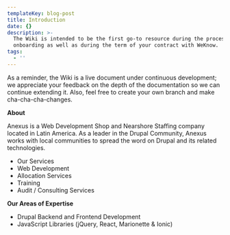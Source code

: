 ```yaml
---
templateKey: blog-post
title: Introduction
date: {}
description: >-
  The Wiki is intended to be the first go-to resource during the process of
  onboarding as well as during the term of your contract with WeKnow.
tags:
  - ''
---
```

As a reminder, the Wiki is a live document under continuous development; we appreciate your feedback on the depth of the documentation so we can continue extending it. Also, feel free to create your own branch and make cha-cha-cha-changes.

**About**

Anexus is a Web Development Shop and Nearshore Staffing company located in Latin America. As a leader in the Drupal Community, Anexus works with local communities to spread the word on Drupal and its related technologies.

* Our Services
* Web Development
* Allocation Services
* Training
* Audit / Consulting Services

**Our Areas of Expertise**

* Drupal Backend and Frontend Development
* JavaScript Libraries (jQuery, React, Marionette & Ionic)
